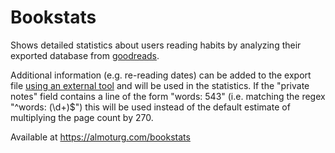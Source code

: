 # Bookstats

Shows detailed statistics about users reading habits by analyzing their exported database from [goodreads](https://goodreads.com).

Additional information (e.g. re-reading dates) can be added to the export file [using an external tool](https://github.com/PaulKlinger/Enhance-GoodReads-Export) and will be used in the statistics.
If the "private notes" field contains a line of the form "words: 543" (i.e. matching the regex "^words: (\d+)$") this will be used instead of the default estimate of multiplying the page count by 270.

Available at https://almoturg.com/bookstats